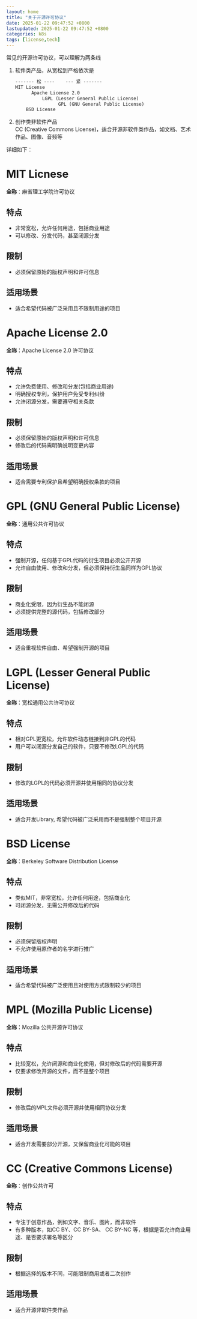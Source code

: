 ```yaml
---
layout: home
title: "关于开源许可协议"
date: 2025-01-22 09:47:52 +0800
lastupdated: 2025-01-22 09:47:52 +0800
categories: k8s
tags: [license,tech]
---
```


常见的开源许可协议，可以理解为两条线

1. 软件类产品，从宽松到严格依次是  
    ```markdown
    ------- 松 ----    --- 紧 -------  
    MIT License  
          Apache License 2.0  
              LGPL (Lesser General Public License)  
                    GPL (GNU General Public License)  
        BSD License  
    ```

2. 创作类非软件产品  
CC (Creative Commons License)，适合开源非软件类作品，如文档、艺术作品、图像、音频等

详细如下：

# MIT Licnese
**全称**：麻省理工学院许可协议
## 特点
- 非常宽松，允许任何用途，包括商业用途
- 可以修改、分发代码，甚至闭源分发
## 限制
- 必须保留原始的版权声明和许可信息
## 适用场景
- 适合希望代码被广泛采用且不限制用途的项目

# Apache License 2.0
**全称**：Apache License 2.0 许可协议

## 特点
- 允许免费使用、修改和分发(包括商业用途)
- 明确授权专利，保护用户免受专利纠纷
- 允许闭源分发，需要遵守相关条款

## 限制
- 必须保留原始的版权声明和许可信息
- 修改后的代码需明确说明变更内容

## 适用场景
- 适合需要专利保护且希望明确授权条款的项目

# GPL (GNU General Public License)
**全称**：通用公共许可协议

## 特点
- 强制开源，任何基于GPL代码的衍生项目必须公开开源
- 允许自由使用、修改和分发，但必须保持衍生品同样为GPL协议

## 限制
- 商业化受限，因为衍生品不能闭源
- 必须提供完整的源代码，包括修改部分

## 适用场景
- 适合重视软件自由、希望强制开源的项目

# LGPL (Lesser General Public License)
**全称**：宽松通用公共许可协议

## 特点
- 相对GPL更宽松，允许软件动态链接到非GPL的代码
- 用户可以闭源分发自己的软件，只要不修改LGPL的代码

## 限制
- 修改的LGPL的代码必须开源并使用相同的协议分发

## 适用场景
- 适合开发Library, 希望代码被广泛采用而不是强制整个项目开源

# BSD License
**全称**：Berkeley Software Distribution License

## 特点
- 类似MIT，非常宽松，允许任何用途，包括商业化
- 可闭源分发，无需公开修改后的代码

## 限制
- 必须保留版权声明
- 不允许使用原作者的名字进行推广

## 适用场景
- 适合希望代码被广泛使用且对使用方式限制较少的项目

# MPL (Mozilla Public License)
**全称**：Mozilla 公共开源许可协议

## 特点
- 比较宽松，允许闭源和商业化使用，但对修改后的代码需要开源
- 仅要求修改开源的文件，而不是整个项目

## 限制
- 修改后的MPL文件必须开源并使用相同协议分发

## 适用场景
- 适合开发需要部分开源，又保留商业化可能的项目

# CC (Creative Commons License)
**全称**：创作公共许可

## 特点
- 专注于创意作品，例如文字、音乐、图片，而非软件
- 有多种版本，如CC BY、CC BY-SA、 CC BY-NC 等，根据是否允许商业用途、是否要求署名等区分

## 限制
- 根据选择的版本不同，可能限制商用或者二次创作

## 适用场景
- 适合开源非软件类作品